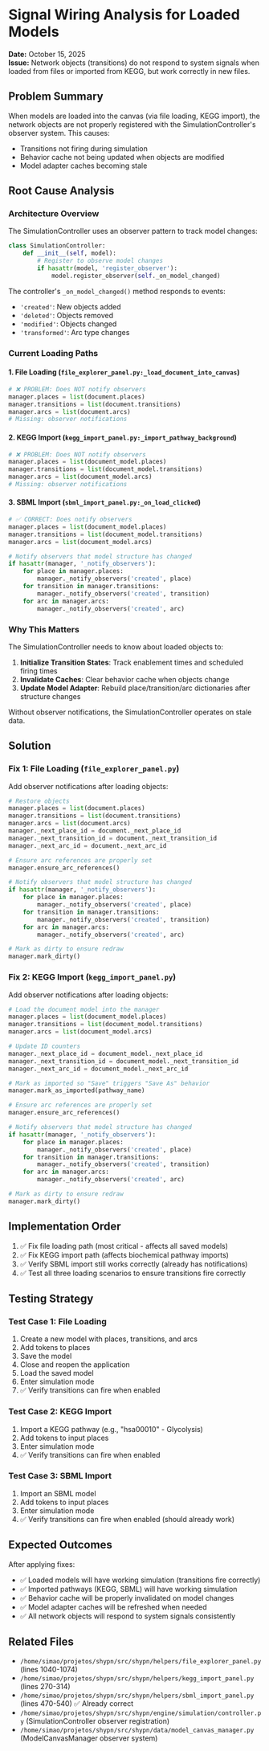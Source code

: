 # Signal Wiring Analysis for Loaded Models

**Date:** October 15, 2025  
**Issue:** Network objects (transitions) do not respond to system signals when loaded from files or imported from KEGG, but work correctly in new files.

## Problem Summary

When models are loaded into the canvas (via file loading, KEGG import), the network objects are not properly registered with the SimulationController's observer system. This causes:
- Transitions not firing during simulation
- Behavior cache not being updated when objects are modified
- Model adapter caches becoming stale

## Root Cause Analysis

### Architecture Overview

The SimulationController uses an observer pattern to track model changes:

```python
class SimulationController:
    def __init__(self, model):
        # Register to observe model changes
        if hasattr(model, 'register_observer'):
            model.register_observer(self._on_model_changed)
```

The controller's `_on_model_changed()` method responds to events:
- `'created'`: New objects added
- `'deleted'`: Objects removed
- `'modified'`: Objects changed
- `'transformed'`: Arc type changes

### Current Loading Paths

#### 1. **File Loading** (`file_explorer_panel.py:_load_document_into_canvas`)
```python
# ❌ PROBLEM: Does NOT notify observers
manager.places = list(document.places)
manager.transitions = list(document.transitions)
manager.arcs = list(document.arcs)
# Missing: observer notifications
```

#### 2. **KEGG Import** (`kegg_import_panel.py:_import_pathway_background`)
```python
# ❌ PROBLEM: Does NOT notify observers
manager.places = list(document_model.places)
manager.transitions = list(document_model.transitions)
manager.arcs = list(document_model.arcs)
# Missing: observer notifications
```

#### 3. **SBML Import** (`sbml_import_panel.py:_on_load_clicked`)
```python
# ✅ CORRECT: Does notify observers
manager.places = list(document_model.places)
manager.transitions = list(document_model.transitions)
manager.arcs = list(document_model.arcs)

# Notify observers that model structure has changed
if hasattr(manager, '_notify_observers'):
    for place in manager.places:
        manager._notify_observers('created', place)
    for transition in manager.transitions:
        manager._notify_observers('created', transition)
    for arc in manager.arcs:
        manager._notify_observers('created', arc)
```

### Why This Matters

The SimulationController needs to know about loaded objects to:

1. **Initialize Transition States**: Track enablement times and scheduled firing times
2. **Invalidate Caches**: Clear behavior cache when objects change
3. **Update Model Adapter**: Rebuild place/transition/arc dictionaries after structure changes

Without observer notifications, the SimulationController operates on stale data.

## Solution

### Fix 1: File Loading (`file_explorer_panel.py`)

Add observer notifications after loading objects:

```python
# Restore objects
manager.places = list(document.places)
manager.transitions = list(document.transitions)
manager.arcs = list(document.arcs)
manager._next_place_id = document._next_place_id
manager._next_transition_id = document._next_transition_id
manager._next_arc_id = document._next_arc_id

# Ensure arc references are properly set
manager.ensure_arc_references()

# Notify observers that model structure has changed
if hasattr(manager, '_notify_observers'):
    for place in manager.places:
        manager._notify_observers('created', place)
    for transition in manager.transitions:
        manager._notify_observers('created', transition)
    for arc in manager.arcs:
        manager._notify_observers('created', arc)

# Mark as dirty to ensure redraw
manager.mark_dirty()
```

### Fix 2: KEGG Import (`kegg_import_panel.py`)

Add observer notifications after loading objects:

```python
# Load the document model into the manager
manager.places = list(document_model.places)
manager.transitions = list(document_model.transitions)
manager.arcs = list(document_model.arcs)

# Update ID counters
manager._next_place_id = document_model._next_place_id
manager._next_transition_id = document_model._next_transition_id
manager._next_arc_id = document_model._next_arc_id

# Mark as imported so "Save" triggers "Save As" behavior
manager.mark_as_imported(pathway_name)

# Ensure arc references are properly set
manager.ensure_arc_references()

# Notify observers that model structure has changed
if hasattr(manager, '_notify_observers'):
    for place in manager.places:
        manager._notify_observers('created', place)
    for transition in manager.transitions:
        manager._notify_observers('created', transition)
    for arc in manager.arcs:
        manager._notify_observers('created', arc)

# Mark as dirty to ensure redraw
manager.mark_dirty()
```

## Implementation Order

1. ✅ Fix file loading path (most critical - affects all saved models)
2. ✅ Fix KEGG import path (affects biochemical pathway imports)
3. ✅ Verify SBML import still works correctly (already has notifications)
4. ✅ Test all three loading scenarios to ensure transitions fire correctly

## Testing Strategy

### Test Case 1: File Loading
1. Create a new model with places, transitions, and arcs
2. Add tokens to places
3. Save the model
4. Close and reopen the application
5. Load the saved model
6. Enter simulation mode
7. ✅ Verify transitions can fire when enabled

### Test Case 2: KEGG Import
1. Import a KEGG pathway (e.g., "hsa00010" - Glycolysis)
2. Add tokens to input places
3. Enter simulation mode
4. ✅ Verify transitions can fire when enabled

### Test Case 3: SBML Import
1. Import an SBML model
2. Add tokens to input places
3. Enter simulation mode
4. ✅ Verify transitions can fire when enabled (should already work)

## Expected Outcomes

After applying fixes:
- ✅ Loaded models will have working simulation (transitions fire correctly)
- ✅ Imported pathways (KEGG, SBML) will have working simulation
- ✅ Behavior cache will be properly invalidated on model changes
- ✅ Model adapter caches will be refreshed when needed
- ✅ All network objects will respond to system signals consistently

## Related Files

- `/home/simao/projetos/shypn/src/shypn/helpers/file_explorer_panel.py` (lines 1040-1074)
- `/home/simao/projetos/shypn/src/shypn/helpers/kegg_import_panel.py` (lines 270-314)
- `/home/simao/projetos/shypn/src/shypn/helpers/sbml_import_panel.py` (lines 470-540) ✅ Already correct
- `/home/simao/projetos/shypn/src/shypn/engine/simulation/controller.py` (SimulationController observer registration)
- `/home/simao/projetos/shypn/src/shypn/data/model_canvas_manager.py` (ModelCanvasManager observer system)
